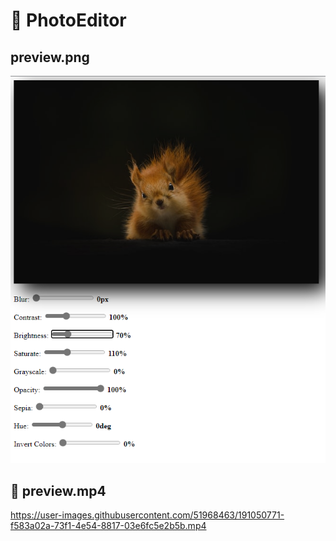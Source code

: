 # 🌌 PhotoEditor

## preview.png

![preview](preview.png)

## 🎥 preview.mp4

https://user-images.githubusercontent.com/51968463/191050771-f583a02a-73f1-4e54-8817-03e6fc5e2b5b.mp4